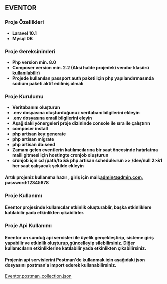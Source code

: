 ## EVENTOR

### Proje Özellikleri

- **Laravel 10.1**
- **Mysql DB**

### Proje Gereksinimleri

- **Php version min. 8.0**
- **Composer version min. 2.2 (Aksi halde projedeki vendor klasörü kullanılabilir)**
- **Projede kullanılan passport auth paketi için php yapılandırmasında sodium paketi aktif edilmiş olmalı**

### Proje Kurulumu

- **Veritabanını oluşturun**
- **.env dosyasına oluşturduğunuz veritabanı bilgilerini ekleyin**
- **.env dosyasına email bilgilerini eleyin**
- **Aşağıdaki yönergeleri proje dizininde console ile sıra ile çalıştırın**
- **composer install**
- **php artisan key:generate**
- **php artisan migrate**
- **php artisan db:seed**
- **Zamanı gelen eventlerin katılımcılarına bir saat öncesinde hatırlatma maili gitmesi için hostingte cronjob oluşturun**
- **cronjob için cd /path/to && php artisan schedule:run >> /dev/null 2>&1   her saat çalışacak şekilde ekleyin**

#### Artık projeniz kullanıma hazır , giriş için mail:admin@admin.com, password:12345678

### Proje Kullanımı

#### Eventor projesinde kullanıcılar etkinlik oluşturablir, başka etkinliklere katılabilir yada etkinlikten çıkabilirler.


### Proje Api Kullanımı

#### Eventor un sunduğ api servisleri ile üyelik gerçekleştirip, sisteme giriş yapabilir ve etkinlik oluşturup,güncelleyip silebilirsiniz. Diğer kullanıcıların etkinliklerine katılabilir yada etkinlikten çıkabilirsiniz.

#### Projenin api servislerini Postman'de kullanmak için aşağıdaki json dosyasını postman'a import ederek kullanabilirsiniz.


[Eventor.postman_collection.json](https://github.com/codarsCoder/eventor/files/15284389/Eventor.postman_collection.json)
      
